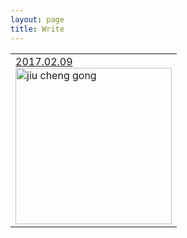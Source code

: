 ```yaml
---
layout: page
title: Write
---
```


<table>
<tr>
<td>
<a href="">2017.02.09</a>
<br/>
<img src="http://imglf1.ph.126.net/ZOSE2xGcKDM6KkdtnDP0HA==/6631880304793726603.jpg" alt="jiu cheng gong" width="250"/>
</td>
</tr>
</table>
